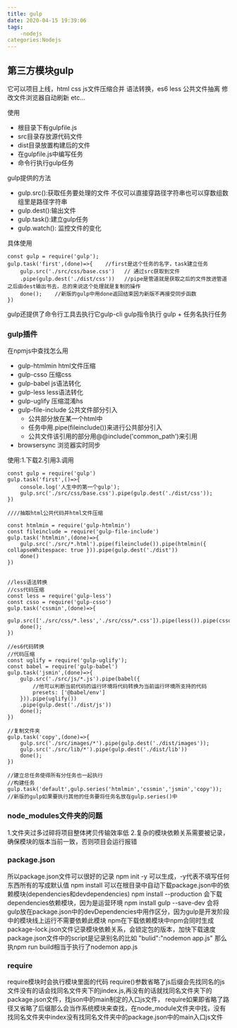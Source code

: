 ```yaml
---
title: gulp
date: 2020-04-15 19:39:06
tags:
    -nodejs
categories:Nodejs 
---
```


## 第三方模块gulp
它可以项目上线，html css js文件压缩合并
语法转换，es6 less
公共文件抽离
修改文件浏览器自动刷新
etc...

使用
+ 根目录下有gulpfile.js
+ src目录存放源代码文件
+ dist目录放置构建后的文件
+ 在gulpfile.js中编写任务
+ 命令行执行gulp任务

gulp提供的方法
+ gulp.src():获取任务要处理的文件  不仅可以直接穿路径字符串也可以穿数组数组里是路径字符串
+ gulp.dest():输出文件
+ gulp.task():建立gulp任务
+ gulp.watch(): 监控文件的变化

具体使用
```
const gulp = require('gulp');
gulp.task('first',(done)=>{    //first是这个任务的名字，task建立任务
    gulp.src('./src/css/base.css')   // 通过src获取到文件
    .pipe(gulp.dest('./dist/css'))   //pipe是管道就是获取之后的文件放进管道之后由dest输出书去，总的来说这个处理就是复制的操作
    done();    //新版的gulp中用done返回结束因为新版不再接受同步函数
})
```

gulp还提供了命令行工具去执行它gulp-cli
gulp指令执行
gulp + 任务名执行任务 

### gulp插件
在npmjs中查找怎么用
+ gulp-htmlmin html文件压缩
+ gulp-csso 压缩css
+ gulp-babel js语法转化
+ gulp-less less语法转化
+ gulp-uglify 压缩混淆hs
+ gulp-file-include 公共文件部分引入  
  - 公共部分放在某一个html中
  - 任务中用.pipe(fileinclude())来进行公共部分引入
  - 公共文件该引用的部分用@@include('common_path')来引用  
+ browsersync 浏览器实时同步

使用:1.下载2.引用3.调用

```
const gulp = require('gulp')
gulp.task('first',()=>{
    console.log('人生中的第一个gulp');
    gulp.src('./src/css/base.css').pipe(gulp.dest('./dist/css'));
})

////抽取html公共代码并html文件压缩

const htmlmin = require('gulp-htmlmin')
const fileinclude = require('gulp-file-include')
gulp.task('htmlmin',(done)=>{
    gulp.src('./src/*.html').pipe(fileinclude()).pipe(htmlmin({ collapseWhitespace: true })).pipe(gulp.dest('./dist'))
    done()
})


//less语法转换
//css代码压缩
const less = require('gulp-less')
const csso = require('gulp-csso')
gulp.task('cssmin',(done)=>{
    gulp.src(['./src/css/*.less','./src/css/*.css']).pipe(less()).pipe(csso()).pipe(gulp.dest('./dist/css'))
    done();
})

//es6代码转换
//代码压缩
const uglify = require('gulp-uglify');
const babel = require('gulp-babel')
gulp.task('jsmin',(done)=>{
    gulp.src('./src/js/*.js').pipe(babel({
        //他可以判断当前代码的运行环境将代码转换为当前运行环境所支持的代码
        presets: ['@babel/env']
    })).pipe(uglify())
    .pipe(gulp.dest('./dist/js'))
    done();
})

//复制文件夹
gulp.task('copy',(done)=>{
    gulp.src('./src/images/*').pipe(gulp.dest('./dist/images'));
    gulp.src('./src/lib/*').pipe(gulp.dest('./dist/lib'))
    done();
})

//建立总任务使得所有分任务也一起执行
//构建任务
gulp.task('default',gulp.series('htmlmin','cssmin','jsmin','copy'));  //新版的gulp如果要执行其他的任务要将任务名放在gulp.series()中

```

### node_modules文件夹的问题
1.文件夹过多过碎将项目整体拷贝传输效率低 
2.复杂的模块依赖关系需要被记录，确保模块的版本当前一致，否则项目会运行报错
### package.json
所以package.json文件可以很好的记录
npm init -y 可以生成，-y代表不填写任何东西所有的写成默认值
npm install 可以在根目录中自动下载package.json中的依赖模块(dependencies和devdependencies)
npm install --production 会下载dependencies依赖模块，因为是运营环境
npm install gulp --save-dev 会将gulp放在package.json中的devDependencies中用作区分，因为gulp是开发阶段中的模块线上运行不需要依赖此模块
npm在下载依赖模块中npm会同时生成package-lock.json文件记录模块依赖关系，会锁定包的版本，加快下载速度
package.json文件中的script是记录别名的比如 "bulid":"nodemon app.js" 那么执npm run build相当于执行了nodemon app.js
### require
require模块时会执行模块里面的代码
require()参数省略了js后缀会先找同名的js文件没有的话会找同名文件夹下的jindex.js,再没有的话就找同名文件夹下的package.json文件，找json中的main制定的入口js文件，
require如果即省略了路径又省略了后缀那么会当作系统模块来查找，在node_module文件夹中找，没有找同名文件夹中index没有找同名文件夹中的package.json中的main入口js文件


